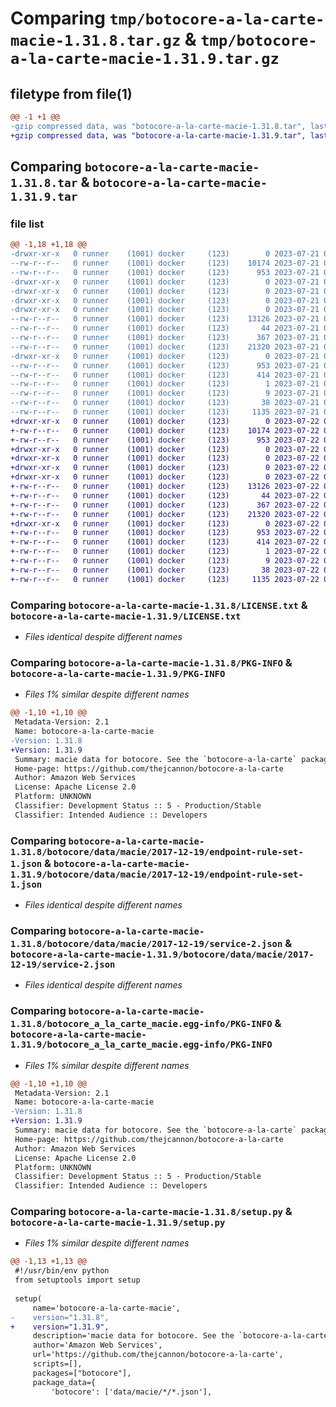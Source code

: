 # Comparing `tmp/botocore-a-la-carte-macie-1.31.8.tar.gz` & `tmp/botocore-a-la-carte-macie-1.31.9.tar.gz`

## filetype from file(1)

```diff
@@ -1 +1 @@
-gzip compressed data, was "botocore-a-la-carte-macie-1.31.8.tar", last modified: Fri Jul 21 01:21:42 2023, max compression
+gzip compressed data, was "botocore-a-la-carte-macie-1.31.9.tar", last modified: Sat Jul 22 01:20:44 2023, max compression
```

## Comparing `botocore-a-la-carte-macie-1.31.8.tar` & `botocore-a-la-carte-macie-1.31.9.tar`

### file list

```diff
@@ -1,18 +1,18 @@
-drwxr-xr-x   0 runner    (1001) docker     (123)        0 2023-07-21 01:21:42.755320 botocore-a-la-carte-macie-1.31.8/
--rw-r--r--   0 runner    (1001) docker     (123)    10174 2023-07-21 01:21:42.000000 botocore-a-la-carte-macie-1.31.8/LICENSE.txt
--rw-r--r--   0 runner    (1001) docker     (123)      953 2023-07-21 01:21:42.755320 botocore-a-la-carte-macie-1.31.8/PKG-INFO
-drwxr-xr-x   0 runner    (1001) docker     (123)        0 2023-07-21 01:21:42.755320 botocore-a-la-carte-macie-1.31.8/botocore/
-drwxr-xr-x   0 runner    (1001) docker     (123)        0 2023-07-21 01:21:42.755320 botocore-a-la-carte-macie-1.31.8/botocore/data/
-drwxr-xr-x   0 runner    (1001) docker     (123)        0 2023-07-21 01:21:42.755320 botocore-a-la-carte-macie-1.31.8/botocore/data/macie/
-drwxr-xr-x   0 runner    (1001) docker     (123)        0 2023-07-21 01:21:42.755320 botocore-a-la-carte-macie-1.31.8/botocore/data/macie/2017-12-19/
--rw-r--r--   0 runner    (1001) docker     (123)    13126 2023-07-21 01:21:06.000000 botocore-a-la-carte-macie-1.31.8/botocore/data/macie/2017-12-19/endpoint-rule-set-1.json
--rw-r--r--   0 runner    (1001) docker     (123)       44 2023-07-21 01:21:06.000000 botocore-a-la-carte-macie-1.31.8/botocore/data/macie/2017-12-19/examples-1.json
--rw-r--r--   0 runner    (1001) docker     (123)      367 2023-07-21 01:21:06.000000 botocore-a-la-carte-macie-1.31.8/botocore/data/macie/2017-12-19/paginators-1.json
--rw-r--r--   0 runner    (1001) docker     (123)    21320 2023-07-21 01:21:06.000000 botocore-a-la-carte-macie-1.31.8/botocore/data/macie/2017-12-19/service-2.json
-drwxr-xr-x   0 runner    (1001) docker     (123)        0 2023-07-21 01:21:42.755320 botocore-a-la-carte-macie-1.31.8/botocore_a_la_carte_macie.egg-info/
--rw-r--r--   0 runner    (1001) docker     (123)      953 2023-07-21 01:21:42.000000 botocore-a-la-carte-macie-1.31.8/botocore_a_la_carte_macie.egg-info/PKG-INFO
--rw-r--r--   0 runner    (1001) docker     (123)      414 2023-07-21 01:21:42.000000 botocore-a-la-carte-macie-1.31.8/botocore_a_la_carte_macie.egg-info/SOURCES.txt
--rw-r--r--   0 runner    (1001) docker     (123)        1 2023-07-21 01:21:42.000000 botocore-a-la-carte-macie-1.31.8/botocore_a_la_carte_macie.egg-info/dependency_links.txt
--rw-r--r--   0 runner    (1001) docker     (123)        9 2023-07-21 01:21:42.000000 botocore-a-la-carte-macie-1.31.8/botocore_a_la_carte_macie.egg-info/top_level.txt
--rw-r--r--   0 runner    (1001) docker     (123)       38 2023-07-21 01:21:42.755320 botocore-a-la-carte-macie-1.31.8/setup.cfg
--rw-r--r--   0 runner    (1001) docker     (123)     1135 2023-07-21 01:21:42.000000 botocore-a-la-carte-macie-1.31.8/setup.py
+drwxr-xr-x   0 runner    (1001) docker     (123)        0 2023-07-22 01:20:44.321216 botocore-a-la-carte-macie-1.31.9/
+-rw-r--r--   0 runner    (1001) docker     (123)    10174 2023-07-22 01:20:44.000000 botocore-a-la-carte-macie-1.31.9/LICENSE.txt
+-rw-r--r--   0 runner    (1001) docker     (123)      953 2023-07-22 01:20:44.321216 botocore-a-la-carte-macie-1.31.9/PKG-INFO
+drwxr-xr-x   0 runner    (1001) docker     (123)        0 2023-07-22 01:20:44.317216 botocore-a-la-carte-macie-1.31.9/botocore/
+drwxr-xr-x   0 runner    (1001) docker     (123)        0 2023-07-22 01:20:44.317216 botocore-a-la-carte-macie-1.31.9/botocore/data/
+drwxr-xr-x   0 runner    (1001) docker     (123)        0 2023-07-22 01:20:44.317216 botocore-a-la-carte-macie-1.31.9/botocore/data/macie/
+drwxr-xr-x   0 runner    (1001) docker     (123)        0 2023-07-22 01:20:44.317216 botocore-a-la-carte-macie-1.31.9/botocore/data/macie/2017-12-19/
+-rw-r--r--   0 runner    (1001) docker     (123)    13126 2023-07-22 01:20:09.000000 botocore-a-la-carte-macie-1.31.9/botocore/data/macie/2017-12-19/endpoint-rule-set-1.json
+-rw-r--r--   0 runner    (1001) docker     (123)       44 2023-07-22 01:20:09.000000 botocore-a-la-carte-macie-1.31.9/botocore/data/macie/2017-12-19/examples-1.json
+-rw-r--r--   0 runner    (1001) docker     (123)      367 2023-07-22 01:20:09.000000 botocore-a-la-carte-macie-1.31.9/botocore/data/macie/2017-12-19/paginators-1.json
+-rw-r--r--   0 runner    (1001) docker     (123)    21320 2023-07-22 01:20:09.000000 botocore-a-la-carte-macie-1.31.9/botocore/data/macie/2017-12-19/service-2.json
+drwxr-xr-x   0 runner    (1001) docker     (123)        0 2023-07-22 01:20:44.321216 botocore-a-la-carte-macie-1.31.9/botocore_a_la_carte_macie.egg-info/
+-rw-r--r--   0 runner    (1001) docker     (123)      953 2023-07-22 01:20:44.000000 botocore-a-la-carte-macie-1.31.9/botocore_a_la_carte_macie.egg-info/PKG-INFO
+-rw-r--r--   0 runner    (1001) docker     (123)      414 2023-07-22 01:20:44.000000 botocore-a-la-carte-macie-1.31.9/botocore_a_la_carte_macie.egg-info/SOURCES.txt
+-rw-r--r--   0 runner    (1001) docker     (123)        1 2023-07-22 01:20:44.000000 botocore-a-la-carte-macie-1.31.9/botocore_a_la_carte_macie.egg-info/dependency_links.txt
+-rw-r--r--   0 runner    (1001) docker     (123)        9 2023-07-22 01:20:44.000000 botocore-a-la-carte-macie-1.31.9/botocore_a_la_carte_macie.egg-info/top_level.txt
+-rw-r--r--   0 runner    (1001) docker     (123)       38 2023-07-22 01:20:44.321216 botocore-a-la-carte-macie-1.31.9/setup.cfg
+-rw-r--r--   0 runner    (1001) docker     (123)     1135 2023-07-22 01:20:44.000000 botocore-a-la-carte-macie-1.31.9/setup.py
```

### Comparing `botocore-a-la-carte-macie-1.31.8/LICENSE.txt` & `botocore-a-la-carte-macie-1.31.9/LICENSE.txt`

 * *Files identical despite different names*

### Comparing `botocore-a-la-carte-macie-1.31.8/PKG-INFO` & `botocore-a-la-carte-macie-1.31.9/PKG-INFO`

 * *Files 1% similar despite different names*

```diff
@@ -1,10 +1,10 @@
 Metadata-Version: 2.1
 Name: botocore-a-la-carte-macie
-Version: 1.31.8
+Version: 1.31.9
 Summary: macie data for botocore. See the `botocore-a-la-carte` package for more info.
 Home-page: https://github.com/thejcannon/botocore-a-la-carte
 Author: Amazon Web Services
 License: Apache License 2.0
 Platform: UNKNOWN
 Classifier: Development Status :: 5 - Production/Stable
 Classifier: Intended Audience :: Developers
```

### Comparing `botocore-a-la-carte-macie-1.31.8/botocore/data/macie/2017-12-19/endpoint-rule-set-1.json` & `botocore-a-la-carte-macie-1.31.9/botocore/data/macie/2017-12-19/endpoint-rule-set-1.json`

 * *Files identical despite different names*

### Comparing `botocore-a-la-carte-macie-1.31.8/botocore/data/macie/2017-12-19/service-2.json` & `botocore-a-la-carte-macie-1.31.9/botocore/data/macie/2017-12-19/service-2.json`

 * *Files identical despite different names*

### Comparing `botocore-a-la-carte-macie-1.31.8/botocore_a_la_carte_macie.egg-info/PKG-INFO` & `botocore-a-la-carte-macie-1.31.9/botocore_a_la_carte_macie.egg-info/PKG-INFO`

 * *Files 1% similar despite different names*

```diff
@@ -1,10 +1,10 @@
 Metadata-Version: 2.1
 Name: botocore-a-la-carte-macie
-Version: 1.31.8
+Version: 1.31.9
 Summary: macie data for botocore. See the `botocore-a-la-carte` package for more info.
 Home-page: https://github.com/thejcannon/botocore-a-la-carte
 Author: Amazon Web Services
 License: Apache License 2.0
 Platform: UNKNOWN
 Classifier: Development Status :: 5 - Production/Stable
 Classifier: Intended Audience :: Developers
```

### Comparing `botocore-a-la-carte-macie-1.31.8/setup.py` & `botocore-a-la-carte-macie-1.31.9/setup.py`

 * *Files 1% similar despite different names*

```diff
@@ -1,13 +1,13 @@
 #!/usr/bin/env python
 from setuptools import setup
 
 setup(
     name='botocore-a-la-carte-macie',
-    version="1.31.8",
+    version="1.31.9",
     description='macie data for botocore. See the `botocore-a-la-carte` package for more info.',
     author='Amazon Web Services',
     url='https://github.com/thejcannon/botocore-a-la-carte',
     scripts=[],
     packages=["botocore"],
     package_data={
         'botocore': ['data/macie/*/*.json'],
```

